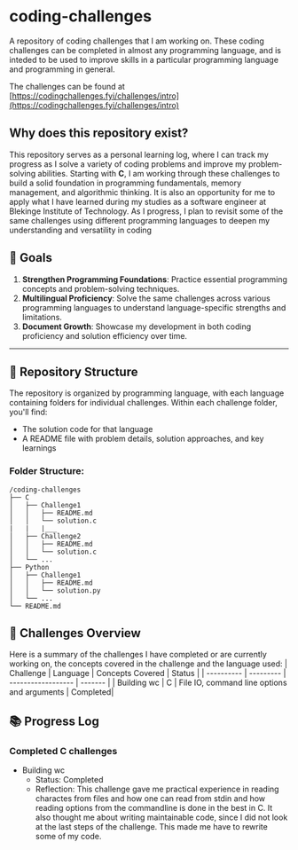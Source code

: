 # coding-challenges
A repository of coding challenges that I am working on. These coding challenges can be completed in almost any programming language, and is inteded to be used to improve skills in a particular programming language and programming in general.

The challenges can be found at [https://codingchallenges.fyi/challenges/intro](https://codingchallenges.fyi/challenges/intro)
## Why does this repository exist?
This repository serves as a personal learning log, where I can track my progress as I solve a variety of coding problems and improve my problem-solving abilities. Starting with **C**,
I am working through these challenges to build a solid foundation in programming fundamentals, memory management, and algorithmic thinking. It is also an opportunity for me to apply
what I have learned during my studies as a software engineer at Blekinge Institute of Technology. As I progress, I plan to revisit some of the same challenges using different programming
languages to deepen my understanding and versatility in coding



## 🚀 Goals

1. **Strengthen Programming Foundations**: Practice essential programming concepts and problem-solving techniques.
2. **Multilingual Proficiency**: Solve the same challenges across various programming languages to understand language-specific strengths and limitations.
3. **Document Growth**: Showcase my development in both coding proficiency and solution efficiency over time.

---

## 📁 Repository Structure

The repository is organized by programming language, with each language containing folders for individual challenges. Within each challenge folder, you'll find:
- The solution code for that language
- A README file with problem details, solution approaches, and key learnings

### Folder Structure:
```plaintext
/coding-challenges
├── C
│   ├── Challenge1
│   │   ├── README.md
│   │   └── solution.c
|   |   |___
│   ├── Challenge2
│   │   ├── README.md
│   │   └── solution.c
│   └── ...
├── Python
│   ├── Challenge1
│   │   ├── README.md
│   │   └── solution.py
│   └── ...
└── README.md
```
## 📝 Challenges Overview
Here is a summary of the challenges I have completed or are currently working on, the concepts covered in the challenge and the language used:
|  Challenge  |  Language  |  Concepts Covered   |  Status  |
|  ---------- |  --------- |  ------------------ |  ------- |
| Building wc |     C      | File IO, command line options and arguments    | Completed|

## 📚 Progress Log
### Completed C challenges
- Building wc
  - Status: Completed
  - Reflection: This challenge gave me practical experience in reading charactes from files and how one can read from stdin and how reading options from the commandline is done in the best in C. It also thought me about writing maintainable code, since I did not look at the last steps of the challenge. This made me have to rewrite some of my code.
